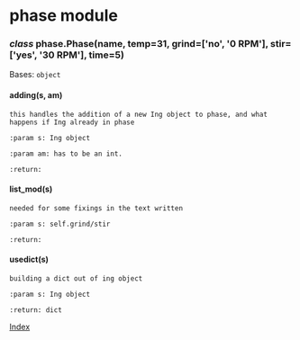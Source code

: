 # phase module


### _class_ phase.Phase(name, temp=31, grind=['no', '0 RPM'], stir=['yes', '30 RPM'], time=5)
Bases: `object`




#### adding(s, am)
    this handles the addition of a new Ing object to phase, and what happens if Ing already in phase

    :param s: Ing object

    :param am: has to be an int.

    :return:


#### list_mod(s)
    needed for some fixings in the text written

    :param s: self.grind/stir

    :return:


#### usedict(s)
    building a dict out of ing object

    :param s: Ing object

    :return: dict

[Index](../index.md)